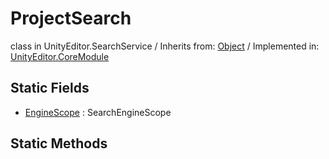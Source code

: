 # ProjectSearch
class in UnityEditor.SearchService
 / Inherits from: <a href="https://docs.unity3d.com/6000.0/Documentation/ScriptReference/Object.html">Object</a> / Implemented in: <a href="https://docs.unity3d.com/6000.0/Documentation/ScriptReference/UnityEditor.CoreModule.html">UnityEditor.CoreModule</a>

## Static Fields
- <a href="https://docs.unity3d.com/6000.0/Documentation/ScriptReference/ProjectSearch-EngineScope.html">EngineScope</a> : SearchEngineScope

## Static Methods
